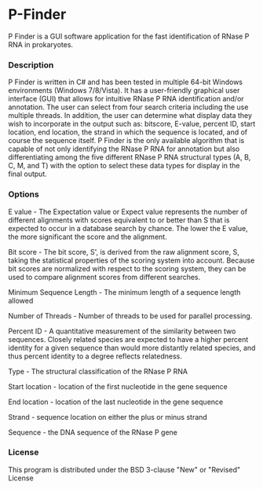# P-Finder
P Finder is a GUI software application for the fast identification of RNase P RNA in prokaryotes.


### Description
P Finder is written in C# and has been tested in multiple 64-bit Windows environments (Windows 7/8/Vista). It has a user-friendly graphical user interface (GUI) that allows for intuitive RNase P RNA identification and/or annotation.  The user can select from four search criteria including the use multiple threads. In addition, the user can determine what display data they wish to incorporate in the output such as: bitscore, E-value, percent ID, start location, end location, the strand in which the sequence is located, and of course the sequence itself.  P Finder is the only available algorithm that is capable of not only identifying the RNase P RNA for annotation but also differentiating among the five different RNase P RNA structural types (A, B, C, M, and T) with the option to select these data types for display in the final output. 

### Options

E value - The Expectation value or Expect value represents the number of different alignments with scores equivalent to or better than S that is expected to occur in a database search by chance. The lower the E value, the more significant the score and the alignment.

Bit score - The bit score, S', is derived from the raw alignment score, S, taking the statistical properties of the scoring system into account. Because bit scores are normalized with respect to the scoring system, they can be used to compare alignment scores from different searches.

Minimum Sequence Length - The minimum length of a sequence length allowed

Number of Threads - Number of threads to be used for parallel processing.

Percent ID - A quantitative measurement of the similarity between two sequences. Closely related species are expected to have a higher percent identity for a given sequence than would more distantly related species, and thus percent identity to a degree reflects relatedness. 

Type - The structural classification of the RNase P RNA

Start location - location of the first nucleotide in the gene sequence

End location - location of the last nucleotide in the gene sequence

Strand - sequence location on either the plus or minus strand

Sequence - the DNA sequence of the RNase P gene
  
### License
This program is distributed under the BSD 3-clause "New" or "Revised" License



